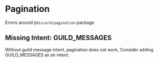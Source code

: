 # Pagination

Errors around `@discord/pagination` package

## Missing Intent: GUILD_MESSAGES

Without guild message intent, pagination does not work, Consider adding GUILD_MESSAGES as an intent.
